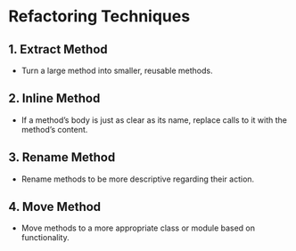 # Refactoring Techniques

## 1. Extract Method
- Turn a large method into smaller, reusable methods.

## 2. Inline Method
- If a method’s body is just as clear as its name, replace calls to it with the method’s content.

## 3. Rename Method
- Rename methods to be more descriptive regarding their action.

## 4. Move Method
- Move methods to a more appropriate class or module based on functionality.
